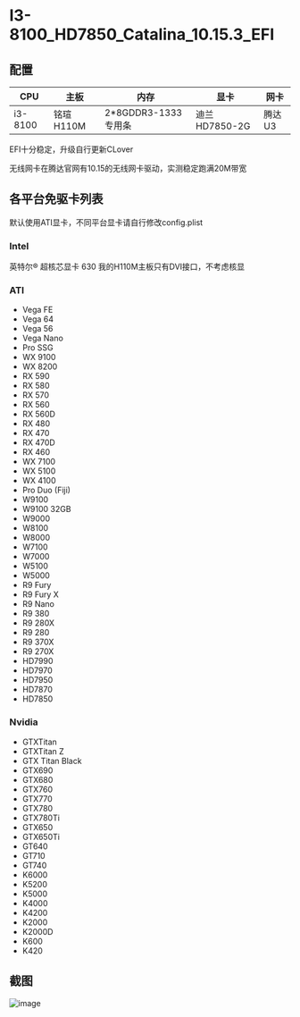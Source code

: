 # I3-8100_HD7850_Catalina_10.15.3_EFI
## 配置
| CPU | 主板 | 内存 | 显卡 | 网卡 |
|  ----  | ----  | ----  | ----  | ---- |
| i3-8100 | 铭瑄H110M | 2*8GDDR3-1333专用条 | 迪兰HD7850-2G | 腾达U3 |

EFI十分稳定，升级自行更新CLover

无线网卡在腾达官网有10.15的无线网卡驱动，实测稳定跑满20M带宽

## 各平台免驱卡列表 
默认使用ATI显卡，不同平台显卡请自行修改config.plist

### Intel
英特尔® 超核芯显卡 630
我的H110M主板只有DVI接口，不考虑核显

### ATI
- Vega FE
- Vega 64
- Vega 56
- Vega Nano
- Pro SSG
- WX 9100
- WX 8200
- RX 590
- RX 580
- RX 570
- RX 560
- RX 560D
- RX 480
- RX 470
- RX 470D
- RX 460
- WX 7100
- WX 5100
- WX 4100
- Pro Duo (Fiji)
- W9100
- W9100 32GB
- W9000
- W8100
- W8000
- W7100
- W7000
- W5100
- W5000
- R9 Fury
- R9 Fury X
- R9 Nano
- R9 380
- R9 280X
- R9 280
- R9 370X
- R9 270X
- HD7990
- HD7970
- HD7950
- HD7870
- HD7850

### Nvidia
- GTXTitan
- GTXTitan Z
- GTX Titan Black
- GTX690
- GTX680
- GTX760
- GTX770
- GTX780
- GTX780Ti
- GTX650
- GTX650Ti
- GT640
- GT710
- GT740
- K6000
- K5200
- K5000
- K4000
- K4200
- K2000
- K2000D
- K600
- K420

## 截图
 ![image](https://github.com/plusl894860970/I3-8100_HD7850_Catalina_10.15.3_EFI/raw/master/screenshots/wechat.jpeg)